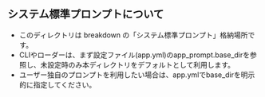 ## システム標準プロンプトについて

- このディレクトリは breakdown の「システム標準プロンプト」格納場所です。
- CLIやローダーは、まず設定ファイル(app.yml)のapp_prompt.base_dirを参照し、未設定時のみ本ディレクトリをデフォルトとして利用します。
- ユーザー独自のプロンプトを利用したい場合は、app.ymlでbase_dirを明示的に指定してください。 